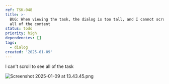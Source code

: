 ```yaml
---
ref: TSK-048
title: >-
  BUG: When viewing the task, the dialog is too tall, and I cannot scroll to see
  all of the content
status: todo
priority: high
dependencies: []
tags:
  - dialog
created: '2025-01-09'
---
```

I can't scroll to see all of the task

![Screenshot 2025-01-09 at 13.43.45.png](/task-images/1736430233601-Screenshot-2025-01-09-at-13.43.45.png)

